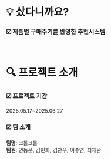 # 💡 샀다니까요?
### ☑️ 제품별 구매주기를 반영한 추천시스템
<br>

# 🔍 프로젝트 소개
### ☑️ 프로젝트 기간
2025.05.17~2025.06.27
### ☑️ 팀 소개
**팀명**: 크롤크롤 <br>
**팀원**: 연동운, 김민희, 김찬우, 이수연, 최재완
